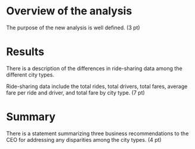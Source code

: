 # Overview of the analysis

The purpose of the new analysis is well defined. (3 pt)

# Results

There is a description of the differences in ride-sharing data among the different city types.

Ride-sharing data include the total rides, total drivers, total fares, average fare per ride and driver, and total fare by city type. (7 pt)

# Summary
There is a statement summarizing three business recommendations to the CEO for addressing any disparities among the city types. (4 pt)
